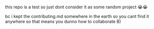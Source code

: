 this repo is a test so just dont consider it as some random project 😭😭

bc i kept the contributing.md somewhere in the earth so you cant find it anywhere so that means you dunno how to collaborate B)
